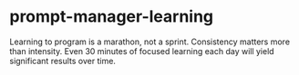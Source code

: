 # prompt-manager-learning
Learning to program is a marathon, not a sprint. Consistency matters more than intensity. Even 30 minutes of focused learning each day will yield significant results over time.
